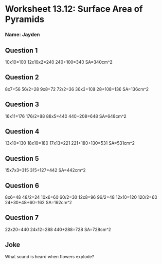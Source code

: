 # Worksheet 13.12: Surface Area of Pyramids

### Name: Jayden

## Question 1
10x10=100
12x10x2=240
240+100=340
SA=340cm^2

## Question 2
8x7=56
56/2=28
9x8=72
72/2=36
36x3=108
28+108=136
SA=136cm^2

## Question 3
16x11=176
176/2=88
88x5=440
440+208=648
SA=648cm^2

## Question 4
13x10=130
18x10=180
17x13=221
221+180+130=531
SA=531cm^2

## Question 5
15x7x3=315
315+127=442
SA=442cm^2

## Question 6
8x6=48
48/2=24
10x6=60
60/2=30
12x8=96
96/2=48
12x10=120
120/2=60
24+30+48+60=162
SA=162cm^2

## Question 7
22x20=440
24x12=288
440+288=728
SA=728cm^2

## Joke
What sound is heard when flowers explode?
> 
